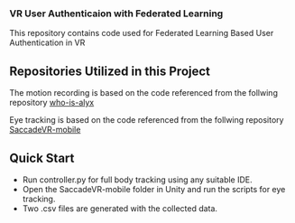 ### VR User Authenticaion with Federated Learning

This repository contains code used for Federated Learning Based User Authentication in VR 

## Repositories Utilized in this Project

The motion recording is based on the code referenced from the follwing repository
<a href="https://github.com/cschell/who-is-alyx">who-is-alyx
</a>

Eye tracking is based on the code referenced from the follwing repository
<a href="https://github.com/MotorControlLearning/SaccadeVR-mobile">SaccadeVR-mobile
</a>

## Quick Start
* Run controller.py for full body tracking using any suitable IDE.
* Open the SaccadeVR-mobile folder in Unity and run the scripts for eye tracking.
* Two .csv files are generated with the collected data.
